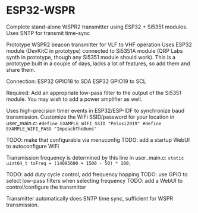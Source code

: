 # ESP32-WSPR
Complete stand-alone WSPR2 transmitter using ESP32 + Si5351 modules. Uses SNTP for transmit time-sync

Prototype WSPR2 beacon transmitter for VLF to VHF operation
Uses ESP32 module (DevKitC in prototype) connected to Si5351A module (QRP Labs synth in prototype, though any Si5351 module should work).
This is a prototype built in a couple of days, lacks a lot of features, so add them and share them.

Connection:
  ESP32 GPIO18 to SDA
  ESP32 GPIO19 to SCL

Required:
  Add an appropriate low-pass filter to the output of the Si5351 module.
  You may wish to add a power amplifier as well.

Uses high-precision timer events in ESP32/ESP-IDF to synchronize baud transmission.
Customize the WiFi SSID/password for your location in user_main.c:
`#define EXAMPLE_WIFI_SSID "Pelosi2019"
 #define EXAMPLE_WIFI_PASS "ImpeachTheBums"`

TODO: make that configurable via menuconfig
TODO: add a startup WebUI to autoconfigure WiFi

Transmission frequency is determined by this line in user_main.c:
  `static uint64_t txFreq = (14095600 + 1500 - 50) * 100;`

TODO: add duty cycle control, add frequency hopping
TODO: use GPIO to select low-pass filters when selecting frequency
TODO: add a WebUI to control/configure the transmitter

Transmitter automatically does SNTP time sync, sufficient for WSPR transmission.
